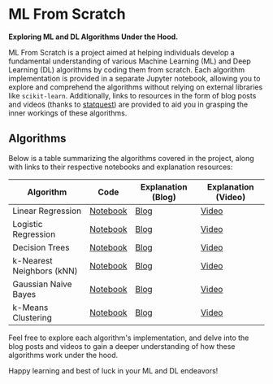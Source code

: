 # ML From Scratch 
**Exploring ML and DL Algorithms Under the Hood.**


ML From Scratch is a project aimed at helping individuals develop a fundamental understanding of various Machine Learning (ML) and Deep Learning (DL) algorithms by coding them from scratch. Each algorithm implementation is provided in a separate Jupyter notebook, allowing you to explore and comprehend the algorithms without relying on external libraries like `scikit-learn`. Additionally, links to resources in the form of blog posts and videos (thanks to [statquest](https://www.youtube.com/@statquest)) are provided to aid you in grasping the inner workings of these algorithms.

## Algorithms
Below is a table summarizing the algorithms covered in the project, along with links to their respective notebooks and explanation resources:

| Algorithm        | Code                                  | Explanation (Blog)                                 | Explanation (Video)                              |
|------------------|-----------------------------------------------------|----------------------------------------------------|--------------------------------------------------|
| Linear Regression| [Notebook](linear-regression/lin_reg.ipynb)     | [Blog](https://www.analyticsvidhya.com/blog/2021/10/everything-you-need-to-know-about-linear-regression/)            | [Video](https://youtu.be/nk2CQITm_eo)        |
| Logistic Regression| [Notebook](logistic-regression/log_reg.ipynb)  | [Blog](https://www.geeksforgeeks.org/understanding-logistic-regression/)          | [Video](https://youtu.be/yIYKR4sgzI8o)      
| Decision Trees   | [Notebook](decision-tree/dec-tree.ipynb)      | [Blog](https://www.analyticsvidhya.com/blog/2021/08/decision-tree-algorithm/)               | [Video](https://youtu.be/_L39rN6gz7Y)           |
| k-Nearest Neighbors (kNN)| [Notebook](k-nearest-neighbours/knn.ipynb)                 | [Blog](https://www.javatpoint.com/k-nearest-neighbor-algorithm-for-machine-learning)                          | [Video](https://youtu.be/HVXime0nQeI)                      |
| Gaussian Naive Bayes      | [Notebook](guassian-naive-bayes/gnb.ipynb)         | [Blog](https://www.geeksforgeeks.org/naive-bayes-classifiers/)                  | [Video](https://youtu.be/O2L2Uv9pdDA)              |
| k-Means Clustering| [Notebook](k-means-clustering/kmeans.ipynb)              | [Blog](https://www.javatpoint.com/k-means-clustering-algorithm-in-machine-learning)                       | [Video](https://youtu.be/4b5d3muPQmA)                   |

Feel free to explore each algorithm's implementation, and delve into the blog posts and videos to gain a deeper understanding of how these algorithms work under the hood.

Happy learning and best of luck in your ML and DL endeavors!